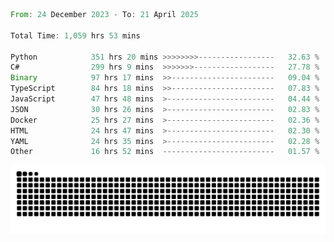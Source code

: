 <!--START_SECTION:waka-->

```rust
From: 24 December 2023 - To: 21 April 2025

Total Time: 1,059 hrs 53 mins

Python            351 hrs 20 mins >>>>>>>>-----------------   32.63 %
C#                299 hrs 9 mins  >>>>>>>------------------   27.78 %
Binary            97 hrs 17 mins  >>-----------------------   09.04 %
TypeScript        84 hrs 18 mins  >>-----------------------   07.83 %
JavaScript        47 hrs 48 mins  >------------------------   04.44 %
JSON              30 hrs 26 mins  >------------------------   02.83 %
Docker            25 hrs 27 mins  >------------------------   02.36 %
HTML              24 hrs 47 mins  >------------------------   02.30 %
YAML              24 hrs 35 mins  >------------------------   02.28 %
Other             16 hrs 52 mins  -------------------------   01.57 %
```

<!--END_SECTION:waka-->


<picture>
  <source media="(prefers-color-scheme: dark)" srcset="https://raw.githubusercontent.com/jeerawut97/jeerawut97/output/github-contribution-grid-snake.svg">
  <img alt="github contribution grid snake animation" src="https://raw.githubusercontent.com/jeerawut97/jeerawut97/output/github-contribution-grid-snake.svg">
</picture>
